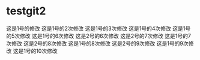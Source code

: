 # testgit2
这是1号的修改
这是1号的2次修改
这是1号的3次修改
这是1号的4次修改
这是1号的5次修改
这是1号的6次修改
这是2号的6次修改
这是2号的7次修改
这是1号的7次修改
这是2号的8次修改
这是1号的8次修改
这是2号的9次修改
这是1号的9次修改
这是1号的10次修改